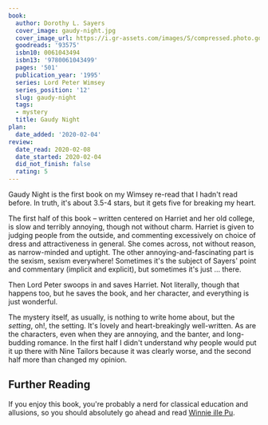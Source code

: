 ```yaml
---
book:
  author: Dorothy L. Sayers
  cover_image: gaudy-night.jpg
  cover_image_url: https://i.gr-assets.com/images/S/compressed.photo.goodreads.com/books/1388197565l/93575.jpg
  goodreads: '93575'
  isbn10: 0061043494
  isbn13: '9780061043499'
  pages: '501'
  publication_year: '1995'
  series: Lord Peter Wimsey
  series_position: '12'
  slug: gaudy-night
  tags:
  - mystery
  title: Gaudy Night
plan:
  date_added: '2020-02-04'
review:
  date_read: 2020-02-08
  date_started: 2020-02-04
  did_not_finish: false
  rating: 5
---
```


Gaudy Night is the first book on my Wimsey re-read that I hadn't read before. In truth, it's about 3.5-4 stars, but it gets five for breaking my heart.

The first half of this book – written centered on Harriet and her old college, is slow and terribly annoying, though not without charm. Harriet is given to judging people from the outside, and commenting excessively on choice of dress and attractiveness in general. She comes across, not without reason, as narrow-minded and uptight. The other annoying-and-fascinating part is the sexism, sexism everywhere! Sometimes it's the subject of Sayers' point and commentary (implicit and explicit), but sometimes it's just … there.

Then Lord Peter swoops in and saves Harriet. Not literally, though that happens too, but he saves the book, and her character, and everything is just wonderful.

The mystery itself, as usually, is nothing to write home about, but the *setting*, oh!, the setting. It's lovely and heart-breakingly well-written. As are the characters, even when they are annoying, and the banter, and long-budding romance. In the first half I didn't understand why people would put it up there with Nine Tailors because it was clearly worse, and the second half more than changed my opinion.

## Further Reading

If you enjoy this book, you're probably a nerd for classical education and allusions, so you should absolutely go ahead
and read [Winnie ille Pu](https://books.rixx.de/reviews/1999/winnie-the-pooh/).

